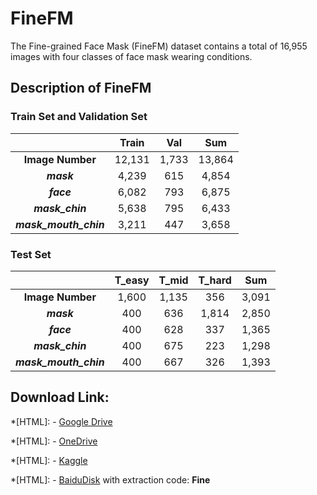 
# FineFM
The Fine-grained Face Mask (FineFM) dataset contains a total of 16,955 images with four classes of face mask wearing conditions. 

## Description of FineFM
### Train Set and Validation Set
|  | Train | Val | Sum|
|:--:|:--:|:--:|:--:|
| **Image Number** | 12,131 | 1,733 | 13,864 |
| ***mask*** | 4,239 | 615 | 4,854 |
| ***face*** | 6,082 | 793 | 6,875 |
| ***mask_chin*** | 5,638 | 795 | 6,433 |
| ***mask_mouth_chin*** | 3,211 | 447 | 3,658 |

### Test Set
|  | T_easy | T_mid | T_hard | Sum |
|:--:|:--:|:--:|:--:|:--:|
| **Image Number** | 1,600 | 1,135 | 356 | 3,091 |
| ***mask*** | 400 | 636 | 1,814 | 2,850 |
| ***face*** | 400 | 628 | 337 | 1,365 |
| ***mask_chin*** | 400 | 675 | 223 | 1,298 |
| ***mask_mouth_chin*** | 400 | 667 | 326 | 1,393 |


## Download Link:
*[HTML]:  - [Google Drive](https://drive.google.com/drive/folders/1cereKlAqYJJohsgv7_tm1c22Dqw95FI5?usp=sharing)

*[HTML]:  - [OneDrive]()

*[HTML]:   - [Kaggle](https://www.kaggle.com/datasets/xiaohongli1999/finefm-dataset)

*[HTML]:  - [BaiduDisk](https://pan.baidu.com/s/1kI2hIHVABQ0letSY1bWQFQ) with extraction code: **Fine** 



